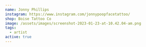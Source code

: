 ```yaml
---
name: Jonny Phillips
instagram: https://www.instagram.com/jonnypoopfacetattoo/
shop: Boise Tattoo Co
image: /assets/images/screenshot-2023-01-23-at-10.42.04-am.png
tags:
  - artist
active: true
---
```

